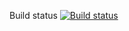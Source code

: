Build status [![Build status](https://ci.appveyor.com/api/projects/status/f65d7meuccau8ydv/branch/main?svg=true)](https://ci.appveyor.com/project/FishaIe/selenium/branch/main)
